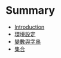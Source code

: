 # Summary

* [Introduction](README.md)
* [環境設定](chapter1.md)
* [變數與字串](bian-shu-yu-wu-jian.md)
* [集合](chuan-lie-yu-yuan-zu.md)

